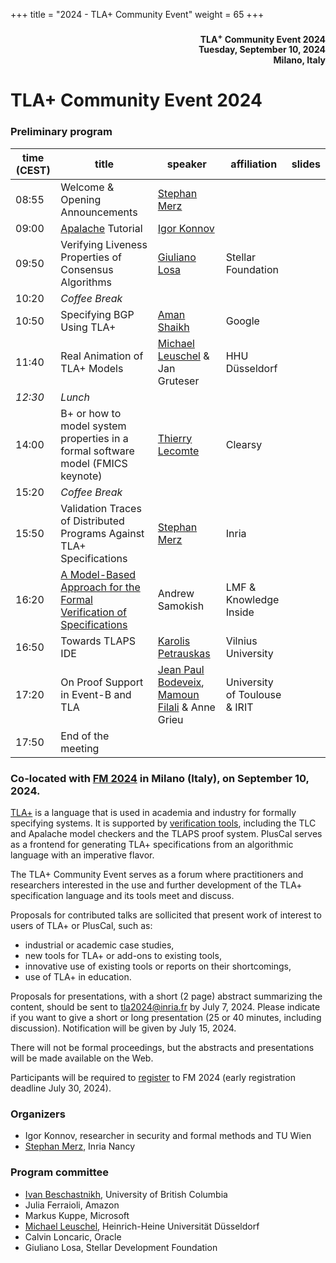+++
title = "2024 - TLA+ Community Event"
weight = 65
+++

<div align="right">
<h4>

TLA<sup>+</sup> Community Event 2024<br>
Tuesday, September 10, 2024<br>
Milano, Italy<br>
</h4>
</div>

# TLA+ Community Event 2024

### Preliminary program

time (CEST)  | title  | speaker | affiliation | slides | 
------|--------|---------|--------|------------|
08:55 | Welcome & Opening Announcements | [Stephan Merz](https://members.loria.fr/SMerz/) | | |
09:00 | [Apalache](https://github.com/apalache-mc/apalache) Tutorial | [Igor Konnov](https://konnov.phd) |  |  |
09:50 | Verifying Liveness Properties of Consensus Algorithms | [Giuliano Losa](https://www.losa.fr) | Stellar Foundation | |
10:20 | *Coffee Break* |
10:50 | Specifying BGP Using TLA+ | [Aman Shaikh](https://www.linkedin.com/in/aman-shaikh-798b48/) | Google |  |
11:40 | Real Animation of TLA+ Models | [Michael Leuschel](https://www.cs.hhu.de/en/research-groups/software-engineering-and-programming-languages/our-team/team/michael-leuschel) & Jan Gruteser | HHU Düsseldorf |  |
_12:30_ |	*Lunch* |
14:00 | B+ or how to model system properties in a formal software model (FMICS keynote) | [Thierry Lecomte](https://fr.linkedin.com/in/thierry-lecomte-19695b) | Clearsy |  |
15:20 | *Coffee Break* |
15:50 | Validation Traces of Distributed Programs Against TLA+ Specifications | [Stephan Merz](https://members.loria.fr/SMerz/) | Inria |  | 
16:20 | [A Model-Based Approach for the Formal Verification of Specifications](/2024-fm/samokish.pdf) | Andrew Samokish | LMF & Knowledge Inside |  |
16:50 | Towards TLAPS IDE | [Karolis Petrauskas](http://karolis.5grupe.lt/home/) | Vilnius University |  |
17:20 | On Proof Support in Event-B and TLA | [Jean Paul Bodeveix](https://www.irit.fr/~Jean-Paul.Bodeveix/), [Mamoun Filali](https://www.irit.fr/~Mamoun.Filali/) & Anne Grieu | University of Toulouse & IRIT |  |
17:50 | End of the meeting |


### Co-located with [FM 2024](https://www.fm24.polimi.it) in Milano (Italy), on September 10, 2024.

[TLA+](https://lamport.azurewebsites.net/tla/tla.html) is a language that
is used in academia and industry for formally specifying systems. It is
supported by [verification tools](https://lamport.azurewebsites.net/tla/tools.html), including the TLC and Apalache model checkers and the TLAPS proof system.
PlusCal serves as a frontend for generating TLA+ specifications from an
algorithmic language with an imperative flavor.

The TLA+ Community Event serves as a forum where practitioners and
researchers interested in the use and further development of the
TLA+ specification language and its tools meet and discuss.

Proposals for contributed talks are sollicited that present work of
interest to users of TLA+ or PlusCal, such as:

* industrial or academic case studies,
* new tools for TLA+ or add-ons to existing tools,
* innovative use of existing tools or reports on their shortcomings,
* use of TLA+ in education.

Proposals for presentations, with a short (2 page) abstract summarizing
the content, should be sent to [tla2024@inria.fr](mailto:tla2024@inria.fr)
by July 7, 2024. Please indicate if you want to give a short or long
presentation (25 or 40 minutes, including discussion). Notification will
be given by July 15, 2024. 

There will not be formal proceedings, but the abstracts and presentations
will be made available on the Web.

Participants will be required to 
[register](https://www.fm24.polimi.it/?page_id=559) 
to FM 2024 (early registration deadline July 30, 2024).

### Organizers
* Igor Konnov, researcher in security and formal methods and TU Wien
* [Stephan Merz](https://members.loria.fr/SMerz/), Inria Nancy

### Program committee
* [Ivan Beschastnikh](https://www.cs.ubc.ca/~bestchai/), University of British Columbia
* Julia Ferraioli, Amazon
* Markus Kuppe, Microsoft
* [Michael Leuschel](https://www.cs.hhu.de/en/research-groups/software-engineering-and-programming-languages/our-team/team/michael-leuschel), Heinrich-Heine Universität Düsseldorf
* Calvin Loncaric, Oracle
* Giuliano Losa, Stellar Development Foundation
